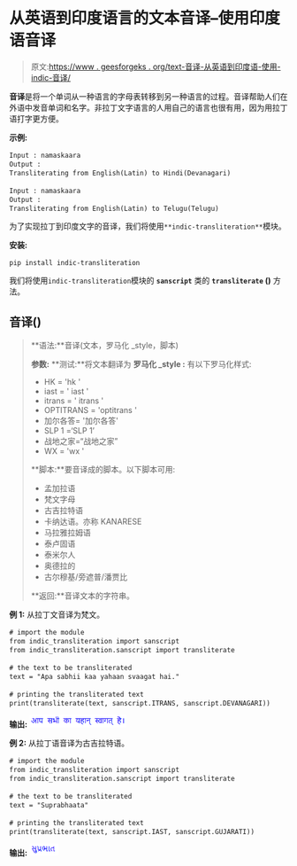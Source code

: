 # 从英语到印度语言的文本音译–使用印度语音译

> 原文:[https://www . geesforgeks . org/text-音译-从英语到印度语-使用-indic-音译/](https://www.geeksforgeeks.org/text-transliteration-from-english-to-indian-languages-using-indic-transliteration/)

**音译**是将一个单词从一种语言的字母表转移到另一种语言的过程。音译帮助人们在外语中发音单词和名字。非拉丁文字语言的人用自己的语言也很有用，因为用拉丁语打字更方便。

**示例:**

```
Input : namaskaara
Output : 
Transliterating from English(Latin) to Hindi(Devanagari)

Input : namaskaara
Output : 
Transliterating from English(Latin) to Telugu(Telugu)

```

为了实现拉丁到印度文字的音译，我们将使用`**indic-transliteration**`模块。

**安装:**

```
pip install indic-transliteration
```

我们将使用`indic-transliteration`模块的 **`sanscript`** 类的 **`transliterate` ()** 方法。

## 音译()

> **语法:**音译(文本，罗马化 _style，脚本)
> 
> **参数:**
> **测试:**将文本翻译为
> **罗马化 _style :** 有以下罗马化样式:
> 
> *   HK = 'hk '
> *   iast = ' iast '
> *   itrans = ' itrans '
> *   OPTITRANS = 'optitrans '
> *   加尔各答= '加尔各答'
> *   SLP 1 =‘SLP 1’
> *   战地之家=“战地之家”
> *   WX = 'wx '
> 
> **脚本:**要音译成的脚本。以下脚本可用:
> 
> *   孟加拉语
> *   梵文字母
> *   古吉拉特语
> *   卡纳达语。亦称 KANARESE
> *   马拉雅拉姆语
> *   泰卢固语
> *   泰米尔人
> *   奥德拉的
> *   古尔穆基/旁遮普/潘贾比
> 
> **返回:**音译文本的字符串。

**例 1:** 从拉丁文音译为梵文。

```
# import the module
from indic_transliteration import sanscript
from indic_transliteration.sanscript import transliterate

# the text to be transliterated
text = "Apa sabhii kaa yahaan svaagat hai."

# printing the transliterated text
print(transliterate(text, sanscript.ITRANS, sanscript.DEVANAGARI))
```

**输出:**
![](img/572574535b5c0430785f09fc61ab8f14.png)

**例 2:** 从拉丁语音译为古吉拉特语。

```
# import the module
from indic_transliteration import sanscript
from indic_transliteration.sanscript import transliterate

# the text to be transliterated
text = "Suprabhaata"

# printing the transliterated text
print(transliterate(text, sanscript.IAST, sanscript.GUJARATI))
```

**输出:**
![](img/a2e2df2db9a1c6cc8136c303f5a1b683.png)